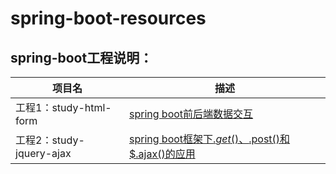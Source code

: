 # spring-boot-resources
## spring-boot工程说明：

| 项目名                   | 描述                                                         |
| ------------------------ | ------------------------------------------------------------ |
| 工程1：study-html-form   | [spring boot前后端数据交互](https://blog.csdn.net/sc_942344134/article/details/104155337) |
| 工程2：study-jquery-ajax | [spring boot框架下$.get()、$.post()和$.ajax()的应用](https://blog.csdn.net/sc_942344134/article/details/104223934) |

